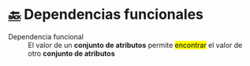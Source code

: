 # [:back:](/) Dependencias funcionales

<dl>
  <dt>Dependencia funcional</dt>
  <dd>El valor de un <strong>conjunto de atributos</strong> permite <mark>encontrar</mark> el valor de otro <strong>conjunto de atributos</strong</dd>
</dl>

